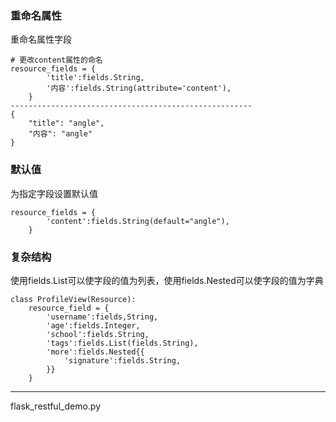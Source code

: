 ### 重命名属性

重命名属性字段

```
# 更改content属性的命名
resource_fields = {
        'title':fields.String,
        '内容':fields.String(attribute='content'),
    }
------------------------------------------------------
{
    "title": "angle",
    "内容": "angle"
}
```

### 默认值

为指定字段设置默认值

```
resource_fields = {
        'content':fields.String(default="angle"),
    }
```

### 复杂结构

使用fields.List可以使字段的值为列表，使用fields.Nested可以使字段的值为字典

```
class ProfileView(Resource):
    resource_field = {
        'username':fields,String,
        'age':fields.Integer,
        'school':fields.String,
        'tags':fields.List(fields.String),
        'more':fields.Nested{{
            'signature':fields.String,
        }}
    }
```

---

flask_restful_demo.py

